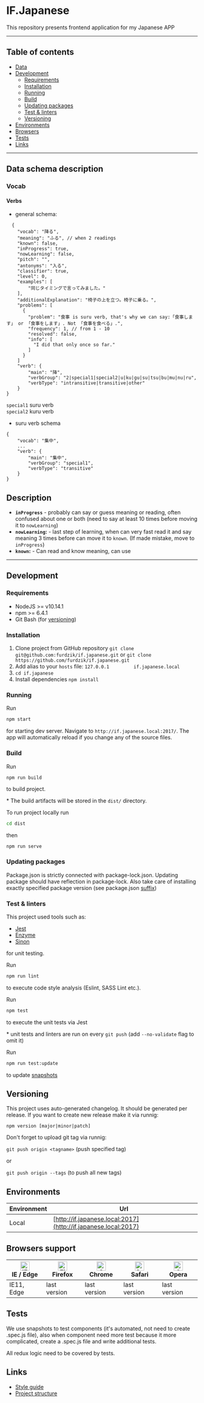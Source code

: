 # IF.Japanese

This repository presents frontend application for my Japanese APP

---

## Table of contents

- [Data](#data)
- [Development](#development)
  - [Requirements](#requirements)
  - [Installation](#installation)
  - [Running](#running)
  - [Build](#build)
  - [Updating packages](#updating-packages)
  - [Test & linters](#test--linters)
  - [Versioning](#versioning)
- [Environments](#environments)
- [Browsers](#browsers-support)
- [Tests](#tests)
- [Links](#links)

---

## Data schema description

### Vocab

#### Verbs

- general schema:

```
  {
    "vocab": "降る",
    "meaning": "ふる", // when 2 readings
    "known": false,
    "inProgress": true,
    "nowLearning": false,
    "pitch": "",
    "antonyms": "入る",
    "classifier": true,
    "level": 0,
    "examples": [
        "同じタイミングで言ってみました。"
    ],
    "additionalExplanation": "椅子の上を立つ。椅子に乗る。",
    "problems": [
      {
        "problem": "食事 is suru verb, that's why we can say:「食事します」 or 「食事をします」. Not 「食事を食べる」.",
        "frequency": 1, // from 1 - 10
        "resolved": false,
        "info": [
          "I did that only once so far."
        ]
      }
    ]
    "verb": {
        "main": "降",
        "verbGroup": "2|special1|special2|u|ku|gu|su|tsu|bu|mu|nu|ru",
        "verbType": "intransitive|transitive|other"
    }
}
```

`special1` suru verb  
`special2` kuru verb

- suru verb schema

```
{
    "vocab": "集中",
    ...
    "verb": {
        "main": "集中",
        "verbGroup": "special1",
        "verbType": "transitive"
    }
}

```

## Description
- **`inProgress`** - probably can say or guess meaning or reading, often confused about one or both (need to say at least 10 times before moving it to `nowLearning`)
- **`nowLearning`:** - last step of learning, when can very fast read it and say meaning 3 times before can move it to `known`. (If made mistake, move to  `inProgress`)
- **`known`:** - Can read and know meaning, can use

---

## Development

### Requirements

- NodeJS >= v10.14.1
- npm >= 6.4.1
- Git Bash (for [versioning](#Versioning))

### Installation

1. Clone project from GitHub repository `git clone git@github.com:furdzik/if.japanese.git` or `git clone https://github.com/furdzik/if.japanese.git`
2. Add alias to your `hosts` file: `127.0.0.1         if.japanese.local`
3. `cd if.japanese`
5. Install dependencies `npm install`

### Running

Run

```sh
npm start
```

for starting dev server. Navigate to `http://if.japanese.local:2017/`. The app will automatically reload if you change any of the source files.

### Build

Run

```sh
npm run build
```

to build project.

\* The build artifacts will be stored in the `dist/` directory.

To run project locally run

```sh
cd dist
```

then

```
npm run serve
```

### Updating packages

Package.json is strictly connected with package-lock.json. Updating package should have reflection in package-lock. Also take care of installing exactly specified package version (see package.json [suffix](https://docs.npmjs.com/files/package.json#dependencies))

### Test & linters

This project used tools such as:

- [Jest](https://jestjs.io/)
- [Enzyme](https://airbnb.io/enzyme/)
- [Sinon](https://sinonjs.org/)

for unit testing.

Run

```sh
npm run lint
```

to execute code style analysis (Eslint, SASS Lint etc.).

Run

```sh
npm test
```

to execute the unit tests via Jest

\* unit tests and linters are run on every `git push` (add `--no-validate` flag to omit it)

Run

```sh
npm run test:update
```

to update [snapshots](https://jestjs.io/docs/en/snapshot-testing)

## Versioning

This project uses auto-generated changelog. It should be generated per release. If you want to create new release make it via runnig:

`npm version [major|minor|patch]`

Don't forget to upload git tag via runnig:  

`git push origin <tagname>` (push specified tag)  

or  

`git push origin --tags` (to push all new tags)  

## Environments

| Environment | Url                                                                      |
|-------------|--------------------------------------------------------------------------|
| Local       | [http://if.japanese.local:2017](http://if.japanese.local:2017) |


## Browsers support

| [<img src="https://raw.githubusercontent.com/alrra/browser-logos/master/src/edge/edge_48x48.png" alt="IE / Edge" width="24px" height="24px" />](http://godban.github.io/browsers-support-badges/)</br>IE / Edge | [<img src="https://raw.githubusercontent.com/alrra/browser-logos/master/src/firefox/firefox_48x48.png" alt="Firefox" width="24px" height="24px" />](http://godban.github.io/browsers-support-badges/)</br>Firefox | [<img src="https://raw.githubusercontent.com/alrra/browser-logos/master/src/chrome/chrome_48x48.png" alt="Chrome" width="24px" height="24px" />](http://godban.github.io/browsers-support-badges/)</br>Chrome | [<img src="https://raw.githubusercontent.com/alrra/browser-logos/master/src/safari/safari_48x48.png" alt="Safari" width="24px" height="24px" />](http://godban.github.io/browsers-support-badges/)</br>Safari | [<img src="https://raw.githubusercontent.com/alrra/browser-logos/master/src/opera/opera_48x48.png" alt="Opera" width="24px" height="24px" />](http://godban.github.io/browsers-support-badges/)</br>Opera |
| --------- | --------- | --------- | --------- | --------- |
| IE11, Edge| last version| last version| last version| last version

## Tests

We use snapshots to test components (it's automated, not need to create .spec.js file), also when component need more test because it more complicated, create a .spec.js file and write additional tests.

All redux logic need to be covered by tests.

## Links

- [Style guide](docs/STYLEGUIDE.md)
- [Project structure](docs/PROJECT_STRUCTURE.md)
